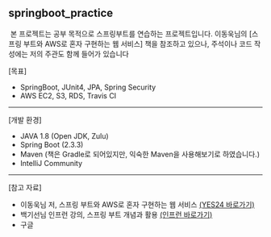 ## springboot_practice

&nbsp;본 프로젝트는 공부 목적으로 스프링부트를 연습하는 프로젝트입니다.
이동욱님의 [스프링 부트와 AWS로 혼자 구현하는 웹 서비스] 책을 참조하고 있으나, 주석이나 코드 작성에는 저의 주관도 함께 들어가 있습니다

[목표]
+ SpringBoot, JUnit4, JPA, Spring Security
+ AWS EC2, S3, RDS, Travis CI 

***

[개발 환경]
+ JAVA 1.8 (Open JDK, Zulu)
+ Spring Boot (2.3.3)
+ Maven (책은 Gradle로 되어있지만, 익숙한 Maven을 사용해보기로 하였습니다.)
+ IntelliJ Community

***

[참고 자료]
+ 이동욱님 저, 스프링 부트와 AWS로 혼자 구현하는 웹 서비스 [(YES24 바로가기)](http://www.yes24.com/Product/Goods/83849117 "YES24 바로가기")
+ 백기선님 인프런 강의, 스프링 부트 개념과 활용 [(인프런 바로가기)](https://www.inflearn.com/course/%EC%8A%A4%ED%94%84%EB%A7%81%EB%B6%80%ED%8A%B8 "인프런 바로가기")
+ 구글
